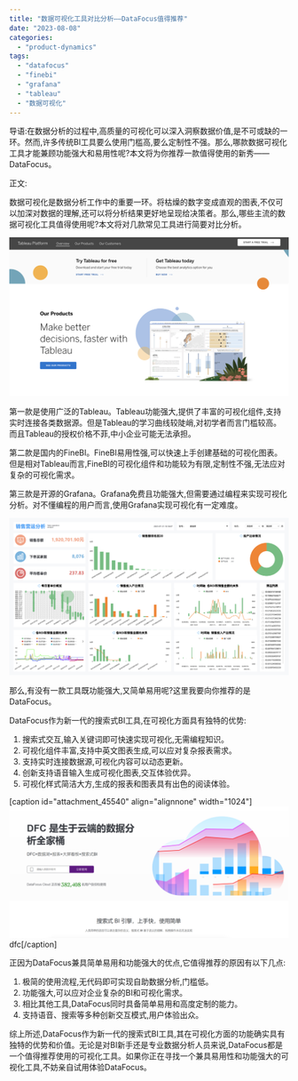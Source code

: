 ```yaml
---
title: "数据可视化工具对比分析——DataFocus值得推荐"
date: "2023-08-08"
categories: 
  - "product-dynamics"
tags: 
  - "datafocus"
  - "finebi"
  - "grafana"
  - "tableau"
  - "数据可视化"
---
```


导语:在数据分析的过程中,高质量的可视化可以深入洞察数据价值,是不可或缺的一环。然而,许多传统BI工具要么使用门槛高,要么定制性不强。那么,哪款数据可视化工具才能兼顾功能强大和易用性呢?本文将为你推荐一款值得使用的新秀——DataFocus。

正文:

数据可视化是数据分析工作中的重要一环。将枯燥的数字变成直观的图表,不仅可以加深对数据的理解,还可以将分析结果更好地呈现给决策者。那么,哪些主流的数据可视化工具值得使用呢?本文将对几款常见工具进行简要对比分析。

![](images/1691457199-Tableau-2.png)

第一款是使用广泛的Tableau。Tableau功能强大,提供了丰富的可视化组件,支持实时连接各类数据源。但是Tableau的学习曲线较陡峭,对初学者而言门槛较高。而且Tableau的授权价格不菲,中小企业可能无法承担。

第二款是国内的FineBI。FineBI易用性强,可以快速上手创建基础的可视化图表。但是相对Tableau而言,FineBI的可视化组件和功能较为有限,定制性不强,无法应对复杂的可视化需求。

第三款是开源的Grafana。Grafana免费且功能强大,但需要通过编程来实现可视化分析。对不懂编程的用户而言,使用Grafana实现可视化有一定难度。

![](images/1690937882-%E7%94%B5%E5%95%86%E9%94%80%E5%94%AE.png)

那么,有没有一款工具既功能强大,又简单易用呢?这里我要向你推荐的是DataFocus。

DataFocus作为新一代的搜索式BI工具,在可视化方面具有独特的优势:

1. 搜索式交互,输入关键词即可快速实现可视化,无需编程知识。
2. 可视化组件丰富,支持中英文图表生成,可以应对复杂报表需求。
3. 支持实时连接数据源,可视化内容可以动态更新。
4. 创新支持语音输入生成可视化图表,交互体验优异。
5. 可视化样式简洁大方,生成的报表和图表具有出色的阅读体验。

\[caption id="attachment\_45540" align="alignnone" width="1024"\]![](images/1686616238-%E5%BE%AE%E4%BF%A1%E6%88%AA%E5%9B%BE_20230512142316.png) dfc\[/caption\]

正因为DataFocus兼具简单易用和功能强大的优点,它值得推荐的原因有以下几点:

1. 极简的使用流程,无代码即可实现自助数据分析,门槛低。
2. 功能强大,可以应对企业复杂的BI和可视化需求。
3. 相比其他工具,DataFocus同时具备简单易用和高度定制的能力。
4. 支持语音、搜索等多种创新交互模式,用户体验出众。

综上所述,DataFocus作为新一代的搜索式BI工具,其在可视化方面的功能确实具有独特的优势和价值。无论是对BI新手还是专业数据分析人员来说,DataFocus都是一个值得推荐使用的可视化工具。如果你正在寻找一个兼具易用性和功能强大的可视化工具,不妨亲自试用体验DataFocus。
